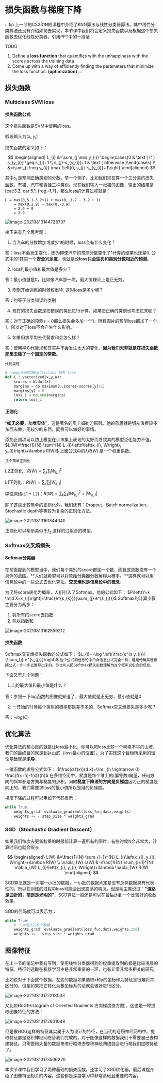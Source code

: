 # 损失函数与梯度下降

:::tip
上一节的CS231N的课程中介绍了KNN算法与线性分类器算法。其中线性分类算法还没有介绍如何去实现，本节课中我们将会定义损失函数以及根据这个损失函数去优化线性分类器。引用PPT中的一段话：

TODO
1. Define a **loss function** that quantifies with the unhappiness with the scores across the training data
2. Come up with a way of efficiently finding the parameters that minimize the loss function. **(optimization)**
:::

## 损失函数

### Multiclass SVM loss

#### 损失函数公式

这个损失函数是SVM中使用的loss。

假设输入为$(x_i,y_i)$

损失函数的定义如下：

$$
\begin{aligned}
L_{i} &=\sum_{j \neq y_{i}} \begin{cases}0 & \text { if } s_{y_{i}} \geq s_{j}+1 \\
s_{j}-s_{y_{i}}+1 & \text { otherwise }\end{cases} \\
&=\sum_{j \neq y_{i}} \max \left(0, s_{j}-s_{y_{i}}+1\right)
\end{aligned}
$$

其中$s_j$ 是预测正确类别的分数。举一个例子，比如我们现在算一个三分类的损失函数，有猫、汽车和青蛙三种类别。现在我们输入一张猫的图像，输出的结果是[cat:3.2, car:5.1, frog:-1.7]，那么loss的计算过程就是：

```
L = max(0,5.1-3.2+1) + max(0,-1.7 - 3.2 + 1)
	= max(0,2.9) + max(0,-3.9)
	= 2.9 + 0
	= 2.9
```

![image-20210813144728797](images/20210813144730image-20210813144728797.png)

接下来有几个思考题：

1. 当汽车的分数增加或减少1的时候，loss会有什么变化？

答：loss不会发生变化，因为即使汽车的预测分数变化了1计算的结果也还是0. 公式中的1其实一个**安全冗余度**，也就是说**loss只会惩罚和类别分数相近的预测**。

2. loss的最小值和最大值是多少？

答：最小值就是0，比如像汽车那一项。最大值理论上是正无穷。

3. 刚刚开始训练的时候权重$W$, 这时loss是多少呢？

答：约等于分类错误的类别

4. 现在的损失函数是把错误的类比进行计算，如果把正确的类别也考虑进来呢？

答：对于正确的预测$s=0$​那么损失会多加一个1。所有图片的预测loss都加了一个1，所以对于loss不会产生什么影响。

5. 如果用求平均去代替求和会怎么样？

答：使用平均代替求和其实并不会发生太大的变化，**因为我们无非就是在损失函数那里去除了一个固定的常数**。

`代码实现`

```python
# numpy代码实现multiclass SVM loss
def L_i_vectorized(x,y,W):
  	scores = W.dot(x)
  	margins = np.maximum(0,scores-scores[y]+1)
  	margins[y] = 0
  	loss_i = np.sum(margins)
  	return loss_i
```

#### 正则化

“**如无必要，勿增实体**”，这是著名的奥卡姆剃刀原则。他的意思就是切勿浪费较多东西去做，用较少的东西，同样可以做好的事情。

添加正则项可以防止模型在训练集上表现的太好而导致其的模型泛化能力不强。
$L(W)=\frac{1}{N} \sum^{N} L_{i}\left(f\left(x_{i}, W\right), y_{i}\right)+\lambda R(W)$
上面公式中的$\lambda R(W)$ 是一个权重系数。

`几个简单正则化`

L2正则化：$R(W)=\sum_{k} \sum_{l} W_{k, l}^{2}$

L1正则化：$R(W)=\sum_{k} \sum_{l}\left|W_{k, l}\right|$

弹性网络(L1 + L2)：$R(W)=\sum_{k} \sum_{l} \beta W_{k, l}^{2}+\left|W_{k, l}\right|$

除了这些比较简单的正则化外，我们还有：Dropout、Batch normalization、Stochastic depth等等较为复杂的正则化方法。

![image-20210813161844040](images/20210813161845image-20210813161844040.png)

正则化可以帮助类似于$f_2$ 这样的过拟合的模型。

### Softmax交叉熵损失

#### Softmax分类器

在前面提到的模型当中，我们每个类别的score都是一个数，而且这些数没有一个具体的范围。**人们就希望可以将原始分类器分数解释为概率。**这样就可以用信息论中的一些公式去优化算法。**交叉熵也是信息论中的概念**。

为了将score转化为概率，人们引入了Softmax。他的公式如下：
$P\left(Y=k \mid X=x_{i}\right)=\frac{e^{s_{k}}}{\sum_{j} e^{s_{j}}}$
Softmax的计算步骤主要分为两步：

1. 将所有的score去指数
2. 除以指数和

![image-20210813162859212](images/20210813162900image-20210813162859212.png)

#### 损失函数

Softmax交叉熵损失函数的公式如下：
$L_{i}=-\log \left(\frac{e^{s y_{i}}}{\sum_{j} e^{s_{j}}}\right)$
`这个公式和信息论中的自信息公式完全一样，但是他确实是根据公式一步一步去推导出来的。你也可以把Softmax损失函数理解为这个概率说包含的信息。`

下面又有几个问题：

1. $L_i$的最大值和最小值是什么？

答：参照一下log函数的图像就知道了，最大值就是正无穷，最小值就是0

2. 一开始的时候每个类别的概率都是差不多的，Softmax交叉熵损失是多少呢？

答：$-log(C)$

## 优化算法

优化算法的核心目的就是让loss最小化，你可以吧loss比较一个崎岖不平的山坡，我们的最终目的就是到达山底（loss最小的位置）。为了实现这个目标所采用的理论基础就是**求导**。

一维函数的求导公式如下：
$\frac{d f(x)}{d x}=\lim _{h \rightarrow 0} \frac{f(x+h)-f(x)}{h}$
在多维空间中，梯度是每个维上的(偏导数)向量，任何方向的斜率都是方向与梯度的点积。同时**梯度下降法的方向是负梯度**因为正的梯度是向上的，我们需要求loss的最小值所以是用的负梯度。

梯度下降的过程可以用如下代码表示：

```python
while True:
  	weights_grad  evaluate_gradient(loss_fun,data,weights)
    weights += - step_size * weights_grad 
```

### SGD（Stochastic Gradient Descent）

如果我们每次去更新权重的时候都计算一遍所有的图片，有些时候N会非常大，计算时间也就会很长

$$
\begin{aligned}
L(W) &=\frac{1}{N} \sum_{i=1}^{N} L_{i}\left(x_{i}, y_{i}, W\right)+\lambda R(W) \\
\nabla_{W} L(W) &=\frac{1}{N} \sum_{i=1}^{N} \nabla_{W} L_{i}\left(x_{i}, y_{i}, W\right)+\lambda \nabla_{W} R(W)
\end{aligned}
$$

SGD算法就是一次喂一小批的数据，一小批的数据肯定是没有总体数据具有代表性的。所以在训练的过程中loss可能会出现震荡的情况。但是毛主席说过：**“道路是曲折的，前途是光明的”**，SGD算法一般还是可以在最后达到一个比较好的收敛效果。

SGD的代码就可以表示为：

```python
while True:
  	# 一次喂入256个数据
  	weights_grad  evaluate_gradient(loss_fun,data,weights,256) 
    weights += - step_size * weights_grad
```

## 图像特征

在上一节的笔记中我有写到，使用线性分类器得到的权重提取到的都是比较浅层的特征。特征的选取在机器学习中是非常重要的一环，也有非常非常多相关的研究。

比如说对于下面这个数据，左边的数据如果选取x和y的坐标作为特征是很难将其区分的。但是如果把它转化为极坐标系的话就会很好进行区分。

![image-20210813172218033](images/20210813172219image-20210813172218033.png)

又比如HoG(Histogram of Oriented Gradients 方向梯度直方图)，这也是一种提取图像特征的方法：

![image-20210813172601048](images/20210813172602image-20210813172601048.png)

但是像HOG这样的特征其实属于人为设计的特征，在当代的卷积神经网络中。提取特征都是卷积神经网络替我们完成的。对于图像这样的数据我们不需要自己去构建特征，只需要用大量的数据来进行喂进去卷积神经网络就会进行帮我们提取特征了。

![image-20210813173506220](images/20210813173508image-20210813173506220.png)



本次节课中我们学习了两种基础的损失函数，还学习了SGD优化器。最后课程介绍了图像特征相关的内容。这些都是深度学习中非常基础且重要的内容。

